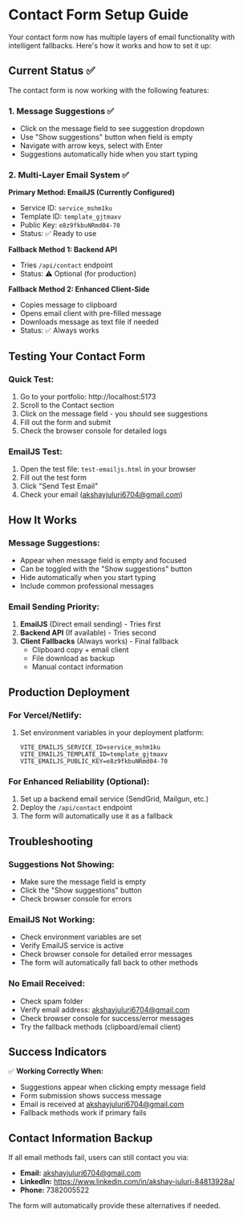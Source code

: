 # Contact Form Setup Guide

Your contact form now has multiple layers of email functionality with intelligent fallbacks. Here's how it works and how to set it up:

## Current Status ✅

The contact form is now working with the following features:

### 1. **Message Suggestions** ✅
- Click on the message field to see suggestion dropdown
- Use "Show suggestions" button when field is empty
- Navigate with arrow keys, select with Enter
- Suggestions automatically hide when you start typing

### 2. **Multi-Layer Email System** ✅

**Primary Method: EmailJS (Currently Configured)**
- Service ID: `service_mshm1ku`
- Template ID: `template_gjtmaxv`
- Public Key: `e8z9fkbuNRmd04-70`
- Status: ✅ Ready to use

**Fallback Method 1: Backend API**
- Tries `/api/contact` endpoint
- Status: ⚠️ Optional (for production)

**Fallback Method 2: Enhanced Client-Side**
- Copies message to clipboard
- Opens email client with pre-filled message
- Downloads message as text file if needed
- Status: ✅ Always works

## Testing Your Contact Form

### Quick Test:
1. Go to your portfolio: http://localhost:5173
2. Scroll to the Contact section
3. Click on the message field - you should see suggestions
4. Fill out the form and submit
5. Check the browser console for detailed logs

### EmailJS Test:
1. Open the test file: `test-emailjs.html` in your browser
2. Fill out the test form
3. Click "Send Test Email"
4. Check your email (akshayjuluri6704@gmail.com)

## How It Works

### Message Suggestions:
- Appear when message field is empty and focused
- Can be toggled with the "Show suggestions" button
- Hide automatically when you start typing
- Include common professional messages

### Email Sending Priority:
1. **EmailJS** (Direct email sending) - Tries first
2. **Backend API** (If available) - Tries second
3. **Client Fallbacks** (Always works) - Final fallback
   - Clipboard copy + email client
   - File download as backup
   - Manual contact information

## Production Deployment

### For Vercel/Netlify:
1. Set environment variables in your deployment platform:
   ```
   VITE_EMAILJS_SERVICE_ID=service_mshm1ku
   VITE_EMAILJS_TEMPLATE_ID=template_gjtmaxv
   VITE_EMAILJS_PUBLIC_KEY=e8z9fkbuNRmd04-70
   ```

### For Enhanced Reliability (Optional):
1. Set up a backend email service (SendGrid, Mailgun, etc.)
2. Deploy the `/api/contact` endpoint
3. The form will automatically use it as a fallback

## Troubleshooting

### Suggestions Not Showing:
- Make sure the message field is empty
- Click the "Show suggestions" button
- Check browser console for errors

### EmailJS Not Working:
- Check environment variables are set
- Verify EmailJS service is active
- Check browser console for detailed error messages
- The form will automatically fall back to other methods

### No Email Received:
- Check spam folder
- Verify email address: akshayjuluri6704@gmail.com
- Check browser console for success/error messages
- Try the fallback methods (clipboard/email client)

## Success Indicators

✅ **Working Correctly When:**
- Suggestions appear when clicking empty message field
- Form submission shows success message
- Email is received at akshayjuluri6704@gmail.com
- Fallback methods work if primary fails

## Contact Information Backup

If all email methods fail, users can still contact you via:
- **Email:** akshayjuluri6704@gmail.com
- **LinkedIn:** https://www.linkedin.com/in/akshay-juluri-84813928a/
- **Phone:** 7382005522

The form will automatically provide these alternatives if needed.
